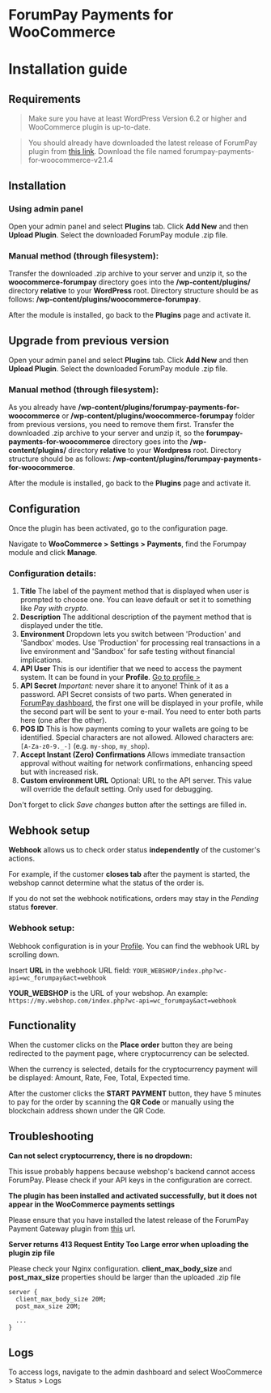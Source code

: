# ForumPay Payments for WooCommerce
# Installation guide

## Requirements

> Make sure you have at least WordPress Version 6.2 or higher and WooCommerce plugin is up-to-date.

> You should already have downloaded the latest release of ForumPay plugin from [this link](https://github.com/forumpay/woocommerce-payment-gateway-plugin/releases/latest).
Download the file named forumpay-payments-for-woocommerce-v2.1.4

## Installation

### Using admin panel

Open your admin panel and select **Plugins** tab. Click **Add New** and then **Upload Plugin**.
Select the downloaded ForumPay module .zip file.

### Manual method (through filesystem):

Transfer the downloaded .zip archive to your server and unzip it, so the **woocommerce-forumpay** directory goes into the **/wp-content/plugins/** directory **relative** to your **WordPress** root.
Directory structure should be as follows: **/wp-content/plugins/woocommerce-forumpay**.

After the module is installed, go back to the **Plugins** page and activate it.

## Upgrade from previous version

Open your admin panel and select **Plugins** tab. Click **Add New** and then **Upload Plugin**.
Select the downloaded ForumPay module .zip file.

### Manual method (through filesystem):

As you already have **/wp-content/plugins/forumpay-payments-for-woocommerce** or **/wp-content/plugins/woocommerce-forumpay** folder from previous versions, you need to remove them first.
Transfer the downloaded .zip archive to your server and unzip it, so the **forumpay-payments-for-woocommerce** directory goes into the **/wp-content/plugins/** directory **relative** to your **Wordpress** root.
Directory structure should be as follows: **/wp-content/plugins/forumpay-payments-for-woocommerce**.

After the module is installed, go back to the **Plugins** page and activate it.

## Configuration

Once the plugin has been activated, go to the configuration page.

Navigate to **WooCommerce > Settings > Payments**, find the Forumpay module and click **Manage**.

### Configuration details:

1. **Title**
   The label of the payment method that is displayed when user is prompted to choose one. You can leave default or set it to something like *Pay with crypto*.
2. **Description**
   The additional description of the payment method that is displayed under the title.
3. **Environment**
   Dropdown lets you switch between 'Production' and 'Sandbox' modes.
   Use 'Production' for processing real transactions in a live environment and
   'Sandbox' for safe testing without financial implications.
4. **API User**
   This is our identifier that we need to access the payment system.
   It can be found in your **Profile**.
   [Go to profile >](https://dashboard.forumpay.com/pay/userPaymentGateway.api_settings)
5. **API Secret**
   _Important:_ never share it to anyone!
   Think of it as a password.
   API Secret consists of two parts. When generated in [ForumPay dashboard](https://dashboard.forumpay.com/pay/userPaymentGateway.api_settings),
   the first one will be displayed in your profile, while the second part will be sent to your e-mail.
   You need to enter both parts here (one after the other).
6. **POS ID**
   This is how payments coming to your wallets are going to be identified.
   Special characters are not allowed. Allowed characters are: `[A-Za-z0-9._-]` (e.g. `my-shop`, `my_shop`).
7. **Accept Instant (Zero) Confirmations**
   Allows immediate transaction approval without waiting for network confirmations, enhancing speed but with increased risk.
8. **Custom environment URL**
    Optional: URL to the API server. This value will override the default setting. Only used for debugging.

Don't forget to click *Save changes* button after the settings are filled in.

## Webhook setup

**Webhook** allows us to check order status **independently** of the customer's actions.

For example, if the customer **closes tab** after the payment is started, the webshop cannot determine what the status of the order is.

If you do not set the webhook notifications, orders may stay in the *Pending* status **forever**.

### Webhook setup:

Webhook configuration is in your [Profile](https://dashboard.forumpay.com/pay/userPaymentGateway.api_settings#webhook_notifications). You can find the webhook URL by scrolling down.

Insert **URL** in the webhook URL field:
`YOUR_WEBSHOP/index.php?wc-api=wc_forumpay&act=webhook`

**YOUR_WEBSHOP** is the URL of your webshop. An example:
`https://my.webshop.com/index.php?wc-api=wc_forumpay&act=webhook`

## Functionality

When the customer clicks on the **Place order** button they are being redirected to the payment page, where cryptocurrency can be selected.

When the currency is selected, details for the cryptocurrency payment will be displayed: Amount, Rate, Fee, Total, Expected time.

After the customer clicks the **START PAYMENT** button, they have 5 minutes to pay for the order by scanning the **QR Code** or manually using the blockchain address shown under the QR Code.

## Troubleshooting

**Can not select cryptocurrency, there is no dropdown:**

This issue probably happens because webshop's backend cannot access ForumPay.
Please check if your API keys in the configuration are correct.

**The plugin has been installed and activated successfully, but it does not appear in the WooCommerce payments settings**

Please ensure that you have installed the latest release of the ForumPay Payment Gateway plugin from [this](https://github.com/forumpay/woocommerce-payment-gateway-plugin/releases/latest) url.

**Server returns **413 Request Entity Too Large** error when uploading the plugin zip file**

Please check your Nginx configuration. **client_max_body_size** and **post_max_size** properties should be larger than the uploaded .zip file
```
server {
  client_max_body_size 20M;
  post_max_size 20M;

  ...
}
```

## Logs

To access logs, navigate to the admin dashboard and select WooCommerce > Status > Logs
